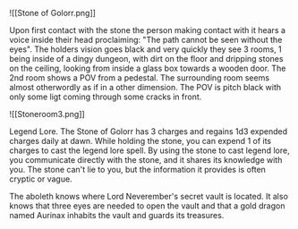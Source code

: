 ![[Stone of Golorr.png]]

Upon first contact with the stone the person making contact with it hears a voice inside their head proclaiming: "The path cannot be seen without the eyes". The holders vision goes black and very quickly they see 3 rooms, 1 being inside of a dingy dungeon, with dirt on the floor and dripping stones on the ceiling, looking from inside a glass box towards a wooden door. The 2nd room shows a POV from a pedestal. The surrounding room seems almost otherwordly as if in a other dimension. The POV is pitch black with only some ligt coming through some cracks in front.

![[Stoneroom3.png]]


Legend Lore. 
The Stone of Golorr has 3 charges and regains 1d3 expended charges daily at dawn. While holding the stone, you can expend 1 of its charges to cast the legend lore spell. By using the stone to cast legend lore, you communicate directly with the stone, and it shares its knowledge with you. The stone can't lie to you, but the information it provides is often cryptic or vague. 



The aboleth knows where Lord Neverember's secret vault is located. It also knows that three eyes are needed to open the vault and that a gold dragon named Aurinax inhabits the vault and guards its treasures.